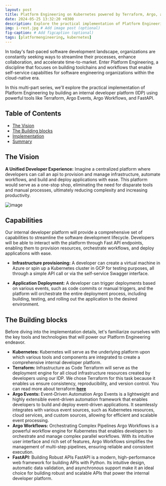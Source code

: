 ```yaml
---
layout: post
title: Platform Engineering on Kubernetes powered by Terraform, Argo, and FastAPI - Part 1
date: 2024-05-25 13:32:20 +0300
description: Explore the practical implementation of Platform Engineering using powerful tools like Terraform, Argo Events, Argo Workflows
img: i-rest.jpg # Add image post (optional)
fig-caption: # Add figcaption (optional)
tags: [platformengineering, kubernetes]
---
```

In today's fast-paced software development landscape, organizations are constantly seeking ways to streamline their processes, enhance collaboration, and accelerate time-to-market. Enter Platform Engineering, a discipline that focuses on building toolchains and workflows that enable self-service capabilties for software engineering organizations within the cloud-native era.

In this multi-part series, we'll explore the practical implementation of Platform Engineering by building an internal developer platform (IDP) using powerful tools like Terraform, Argo Events, Argo Workflows, and FastAPI.

## Table of Contents
- [The Vision ](#the-vision)
- [The Building blocks ](#the-building-blocks)
- [Implementation ](#implementation)
- [Summary ](#summary)

## The Vision
**A Unified Developer Experience:** Imagine a centralized platform where developers can call an api to provision and manage infrastructure, automate workflows, and build and deploy applications with ease. This platform would serve as a one-stop shop, eliminating the need for disparate tools and manual processes, ultimately reducing complexity and increasing productivity.

![image](https://github.com/musana-engineering/musana.engineering.github.io/assets/42842390/2db597b3-3db9-4d33-aa47-43de18dd7b84)
## Capabilities
Our internal developer platform will provide a comprehensive set of capabilities to streamline the software development lifecycle. Developers will be able to interact with the platform through Fast API endpoints, enabling them to provision resources, orchestrate workflows, and deploy applications with ease.

- **Infrastructure provisioning:** A developer can create a virtual machine in Azure or spin up a Kubernetes cluster in GCP for testing purposes, all through a simple API call or via the self-service Swagger interface.

- **Application Deployment:** A developer can trigger deployments based on various events, such as code commits or manual triggers, and the platform will orchestrate the entire deployment process, including building, testing, and rolling out the application to the desired environment.

## The Building blocks
Before diving into the implementation details, let's familiarize ourselves with the key tools and technologies that will power our Platform Engineering endeavor.

- **Kubernetes:** Kubernetes will serve as the underlying platform upon which various tools and components are integrated to create a comprehensive internal developer platform. 
- **Terraform:** Infrastructure as Code
Terraform will serve as the deployment engine for all cloud infrastructure resources created by developers using our IDP. We chose Terraform for this task because it enables us ensure consistency, reproducibility, and version control. You can read more about terraform **[here](https://www.terraform.io/)**
- **Argo Events:** Event-Driven Automation
Argo Events is a lightweight and highly extensible event-driven automation framework that enables developers to build and deploy event-driven applications. It seamlessly integrates with various event sources, such as Kubernetes resources, cloud services, and custom sources, allowing for efficient and scalable event processing.
- **Argo Workflows:** Orchestrating Complex Pipelines
Argo Workflows is a powerful workflow engine for Kubernetes that enables developers to orchestrate and manage complex parallel workflows. With its intuitive user interface and rich set of features, Argo Workflows simplifies the management of multi-step pipelines, ensuring reliable and consistent execution.
- **FastAPI:** Building Robust APIs
FastAPI is a modern, high-performance web framework for building APIs with Python. Its intuitive design, automatic data validation, and asynchronous support make it an ideal choice for building robust and scalable APIs that power the internal developer platform.